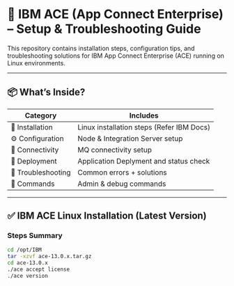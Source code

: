 # 🚀 IBM ACE (App Connect Enterprise) – Setup & Troubleshooting Guide

This repository contains installation steps, configuration tips, and troubleshooting solutions for IBM App Connect Enterprise (ACE) running on Linux environments.

---

## 📦 What’s Inside?

| Category | Includes |
|---------|----------|
| 🔧 Installation | Linux installation steps (Refer IBM Docs) |
| ⚙️ Configuration | Node & Integration Server setup |
| 🧩 Connectivity | MQ connectivity setup |
| 🔐 Deployment | Application Deplyment and status check |
| 🏥 Troubleshooting | Common errors + solutions |
| 📝 Commands | Admin & debug commands |

---

## ✅ IBM ACE Linux Installation (Latest Version)

### Steps Summary
```bash
cd /opt/IBM
tar -xzvf ace-13.0.x.tar.gz
cd ace-13.0.x
./ace accept license
./ace version
